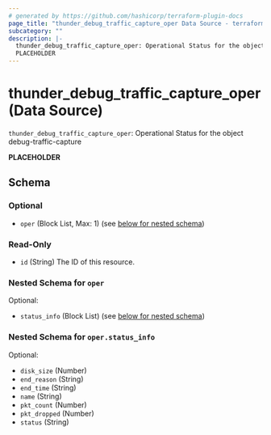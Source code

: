 ```yaml
---
# generated by https://github.com/hashicorp/terraform-plugin-docs
page_title: "thunder_debug_traffic_capture_oper Data Source - terraform-provider-thunder"
subcategory: ""
description: |-
  thunder_debug_traffic_capture_oper: Operational Status for the object debug-traffic-capture
  PLACEHOLDER
---
```


# thunder_debug_traffic_capture_oper (Data Source)

`thunder_debug_traffic_capture_oper`: Operational Status for the object debug-traffic-capture

__PLACEHOLDER__



<!-- schema generated by tfplugindocs -->
## Schema

### Optional

- `oper` (Block List, Max: 1) (see [below for nested schema](#nestedblock--oper))

### Read-Only

- `id` (String) The ID of this resource.

<a id="nestedblock--oper"></a>
### Nested Schema for `oper`

Optional:

- `status_info` (Block List) (see [below for nested schema](#nestedblock--oper--status_info))

<a id="nestedblock--oper--status_info"></a>
### Nested Schema for `oper.status_info`

Optional:

- `disk_size` (Number)
- `end_reason` (String)
- `end_time` (String)
- `name` (String)
- `pkt_count` (Number)
- `pkt_dropped` (Number)
- `status` (String)


